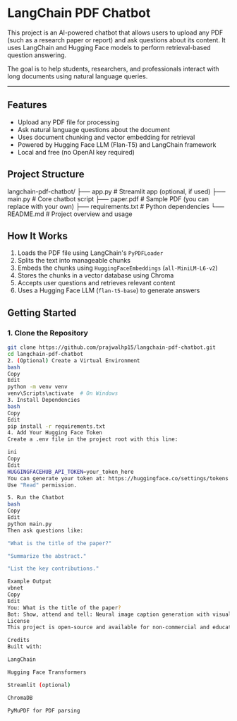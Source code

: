 # LangChain PDF Chatbot

This project is an AI-powered chatbot that allows users to upload any PDF (such as a research paper or report) and ask questions about its content. It uses LangChain and Hugging Face models to perform retrieval-based question answering.

The goal is to help students, researchers, and professionals interact with long documents using natural language queries.

---

## Features

- Upload any PDF file for processing
- Ask natural language questions about the document
- Uses document chunking and vector embedding for retrieval
- Powered by Hugging Face LLM (Flan-T5) and LangChain framework
- Local and free (no OpenAI key required)


## Project Structure

langchain-pdf-chatbot/
├── app.py # Streamlit app (optional, if used)
├── main.py # Core chatbot script
├── paper.pdf # Sample PDF (you can replace with your own)
├── requirements.txt # Python dependencies
└── README.md # Project overview and usage

## How It Works

1. Loads the PDF file using LangChain's `PyPDFLoader`
2. Splits the text into manageable chunks
3. Embeds the chunks using `HuggingFaceEmbeddings` (`all-MiniLM-L6-v2`)
4. Stores the chunks in a vector database using Chroma
5. Accepts user questions and retrieves relevant content
6. Uses a Hugging Face LLM (`flan-t5-base`) to generate answers


## Getting Started

### 1. Clone the Repository

```bash
git clone https://github.com/prajwalhp15/langchain-pdf-chatbot.git
cd langchain-pdf-chatbot
2. (Optional) Create a Virtual Environment
bash
Copy
Edit
python -m venv venv
venv\Scripts\activate  # On Windows
3. Install Dependencies
bash
Copy
Edit
pip install -r requirements.txt
4. Add Your Hugging Face Token
Create a .env file in the project root with this line:

ini
Copy
Edit
HUGGINGFACEHUB_API_TOKEN=your_token_here
You can generate your token at: https://huggingface.co/settings/tokens
Use "Read" permission.

5. Run the Chatbot
bash
Copy
Edit
python main.py
Then ask questions like:

"What is the title of the paper?"

"Summarize the abstract."

"List the key contributions."

Example Output
vbnet
Copy
Edit
You: What is the title of the paper?
Bot: Show, attend and tell: Neural image caption generation with visual attention
License
This project is open-source and available for non-commercial and educational use.

Credits
Built with:

LangChain

Hugging Face Transformers

Streamlit (optional)

ChromaDB

PyMuPDF for PDF parsing
